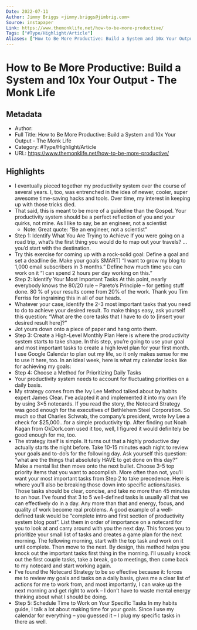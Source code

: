 ```yaml
---
Date: 2022-07-11
Author: Jimmy Briggs <jimmy.briggs@jimbrig.com>
Source: instapaper
Link: https://www.themonklife.net/how-to-be-more-productive/
Tags: ["#Type/Highlight/Article"]
Aliases: ["How to Be More Productive: Build a System and 10x Your Output - The Monk Life", "How to Be More Productive: Build a System and 10x Your Output - The Monk Life"]
---
```

# How to Be More Productive: Build a System and 10x Your Output - The Monk Life

## Metadata
- Author: 
- Full Title: How to Be More Productive: Build a System and 10x Your Output - The Monk Life
- Category: #Type/Highlight/Article
- URL: https://www.themonklife.net/how-to-be-more-productive/

## Highlights
- I eventually pieced together my productivity system over the course of several years. I, too, was entrenched in the idea of newer, cooler, super awesome time-saving hacks and tools. Over time, my interest in keeping up with those tricks died.
- That said, this is meant to be more of a guideline than the Gospel. Your productivity system should be a perfect reflection of you and your quirks, not mine.
  As I like to say, be an engineer, not a scientist
    - Note: Great quote: "Be an engineer, not a scientist"
- Step 1: Identify What You Are Trying to Achieve
  If you were going on a road trip, what’s the first thing you would do to map out your travels?
  …you’d start with the destination.
- Try this exercise for coming up with a rock-solid goal:
  Define a goal and set a deadline (ie. Make your goals SMART)
  “I want to grow my blog to 1,000 email subscribers in 3 months.”
  Define how much time you can work on it
  “I can spend 2 hours per day working on this.”
- Step 2: Identify Your Most Important Tasks
  At this point, nearly everybody knows the 80/20 rule – Pareto’s Principle – for getting stuff done. 80 % of your results come from 20% of the work. Thank you Tim Ferriss for ingraining this in all of our heads.
- Whatever your case, identify the 2-3 most important tasks that you need to do to achieve your desired result. To make things easy, ask yourself this question:
  “What are the core tasks that I have to do to [insert your desired result here]?”
- Jot yours down onto a piece of paper and hang onto them.
- Step 3: Create a High-Level Monthly Plan
  Here is where the productivity system starts to take shape.
  In this step, you’re going to use your goal and most important tasks to create a high level plan for your first month.
  I use Google Calendar to plan out my life, so it only makes sense for me to use it here, too. In an ideal week, here is what my calendar looks like for achieving my goals:
- Step 4: Choose a Method for Prioritizing Daily Tasks
- Your productivity system needs to account for fluctuating priorities on a daily basis.
- My strategy comes from the Ivy Lee Method talked about by habits expert James Clear. I’ve adapted it and implemented it into my own life by using 3×5 notecards.
  If you read the story, the Notecard Strategy was good enough for the executives of Bethlehem Steel Corporation. So much so that Charles Schwab, the company’s president, wrote Ivy Lee a check for $25,000…for a simple productivity tip.
  After finding out Noah Kagan from OkDork.com used it too, well, I figured it would definitely be good enough for me, too.
- The strategy itself is simple. It turns out that a highly productive day actually starts the night before.
  Take 10-15 minutes each night to review your goals and to-do’s for the following day. Ask yourself this question: “what are the things that absolutely HAVE to get done on this day?” Make a mental list then move onto the next bullet.
  Choose 3-5 top priority items that you want to accomplish. More often than not, you’ll want your most important tasks from Step 2 to take precedence. Here is where you’ll also be breaking those down into specific actions/tasks. Those tasks should be clear, concise, and take no more than 45 minutes to an hour. I’ve found that 3 to 5 well-defined tasks is usually all that we can effectively do in a day. Any more than that and energy, focus, and quality of work become real problems. A good example of a well-defined task would be “complete intro and first section of productivity system blog post”.
  List them in order of importance on a notecard for you to look at and carry around with you the next day. This forces you to prioritize your small list of tasks and creates a game plan for the next morning.
  The following morning, start with the top task and work on it until complete. Then move to the next. By design, this method helps you knock out the important tasks first thing in the morning. I’ll usually knock out the first couple tasks, take a break, go to meetings, then come back to my notecard and start working again.
- I’ve found the Notecard Strategy to be so effective because it: forces me to review my goals and tasks on a daily basis, gives me a clear list of actions for me to work from, and most importantly, I can wake up the next morning and get right to work – I don’t have to waste mental energy thinking about what I should be doing.
- Step 5: Schedule Time to Work on Your Specific Tasks
  In my habits guide, I talk a lot about making time for your goals.
  Since I use my calendar for everything – you guessed it – I plug my specific tasks in there as well.
